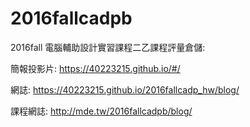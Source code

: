 # 2016fallcadpb
2016fall 電腦輔助設計實習課程二乙課程評量倉儲:

簡報投影片: https://40223215.github.io/#/

網誌: https://40223215.github.io/2016fallcadp_hw/blog/

課程網誌: http://mde.tw/2016fallcadpb/blog/

